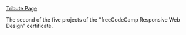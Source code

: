 [Tribute Page](https://nevzatemreercan.github.io/tribute-page/)

The second of the five projects of the "freeCodeCamp Responsive Web Design" certificate.
